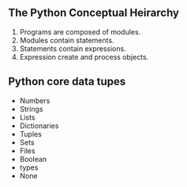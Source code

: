 ## The Python Conceptual Heirarchy
1. Programs are composed of modules.
2. Modules contain statements.
3. Statements contain expressions.
4. Expression create and process objects.

## Python core data tupes
- Numbers
- Strings
- Lists
- Dictionaries
- Tuples
- Sets
- Files
- Boolean
- types
- None
